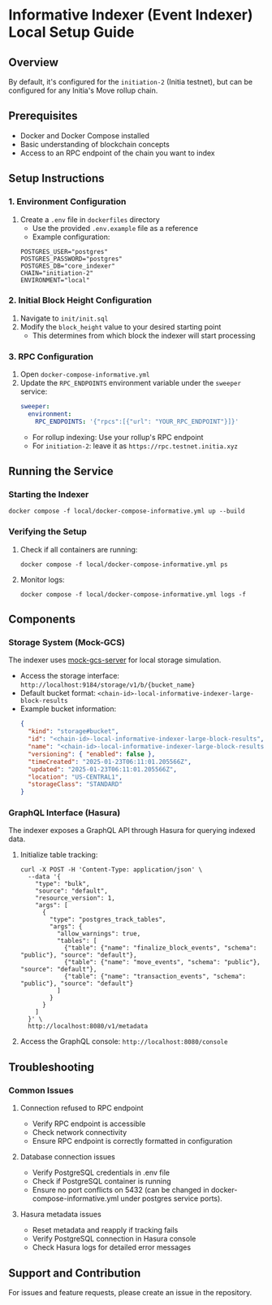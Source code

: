 # Informative Indexer (Event Indexer) Local Setup Guide

## Overview
By default, it's configured for the `initiation-2` (Initia testnet), but can be configured for any Initia's Move rollup chain.

## Prerequisites
- Docker and Docker Compose installed
- Basic understanding of blockchain concepts
- Access to an RPC endpoint of the chain you want to index

## Setup Instructions

### 1. Environment Configuration
1. Create a `.env` file in `dockerfiles` directory
   - Use the provided `.env.example` file as a reference
   - Example configuration:
   ```env
   POSTGRES_USER="postgres"
   POSTGRES_PASSWORD="postgres"
   POSTGRES_DB="core_indexer"
   CHAIN="initiation-2"
   ENVIRONMENT="local"
   ```

### 2. Initial Block Height Configuration
1. Navigate to `init/init.sql`
2. Modify the `block_height` value to your desired starting point
   - This determines from which block the indexer will start processing

### 3. RPC Configuration
1. Open `docker-compose-informative.yml`
2. Update the `RPC_ENDPOINTS` environment variable under the `sweeper` service:
   ```yaml
   sweeper:
     environment:
       RPC_ENDPOINTS: '{"rpcs":[{"url": "YOUR_RPC_ENDPOINT"}]}'
   ```
   - For rollup indexing: Use your rollup's RPC endpoint
   - For `initiation-2`: leave it as `https://rpc.testnet.initia.xyz`

## Running the Service

### Starting the Indexer
```shell
docker compose -f local/docker-compose-informative.yml up --build
```

### Verifying the Setup
1. Check if all containers are running:
   ```shell
   docker compose -f local/docker-compose-informative.yml ps
   ```
2. Monitor logs:
   ```shell
   docker compose -f local/docker-compose-informative.yml logs -f
   ```

## Components

### Storage System (Mock-GCS)
The indexer uses [mock-gcs-server](https://github.com/fsouza/fake-gcs-server) for local storage simulation.

- Access the storage interface: `http://localhost:9184/storage/v1/b/{bucket_name}`
- Default bucket format: `<chain-id>-local-informative-indexer-large-block-results`
- Example bucket information:
  ```json
  {
    "kind": "storage#bucket",
    "id": "<chain-id>-local-informative-indexer-large-block-results",
    "name": "<chain-id>-local-informative-indexer-large-block-results",
    "versioning": { "enabled": false },
    "timeCreated": "2025-01-23T06:11:01.205566Z",
    "updated": "2025-01-23T06:11:01.205566Z",
    "location": "US-CENTRAL1",
    "storageClass": "STANDARD"
  }
  ```

### GraphQL Interface (Hasura)
The indexer exposes a GraphQL API through Hasura for querying indexed data.

1. Initialize table tracking:
   ```shell
   curl -X POST -H 'Content-Type: application/json' \
     --data '{
       "type": "bulk",
       "source": "default",
       "resource_version": 1,
       "args": [
         {
           "type": "postgres_track_tables",
           "args": {
             "allow_warnings": true,
             "tables": [
               {"table": {"name": "finalize_block_events", "schema": "public"}, "source": "default"},
               {"table": {"name": "move_events", "schema": "public"}, "source": "default"},
               {"table": {"name": "transaction_events", "schema": "public"}, "source": "default"}
             ]
           }
         }
       ]
     }' \
     http://localhost:8080/v1/metadata
   ```
2. Access the GraphQL console: `http://localhost:8080/console`

## Troubleshooting

### Common Issues
1. Connection refused to RPC endpoint
   - Verify RPC endpoint is accessible
   - Check network connectivity
   - Ensure RPC endpoint is correctly formatted in configuration

2. Database connection issues
   - Verify PostgreSQL credentials in .env file
   - Check if PostgreSQL container is running
   - Ensure no port conflicts on 5432 (can be changed in docker-compose-informative.yml under postgres service ports).

3. Hasura metadata issues
   - Reset metadata and reapply if tracking fails
   - Verify PostgreSQL connection in Hasura console
   - Check Hasura logs for detailed error messages

## Support and Contribution
For issues and feature requests, please create an issue in the repository.
